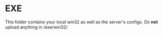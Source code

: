 # EXE
This folder contains your local win32 as well as the server's configs. Do **not** upload anything in /exe/win32/
